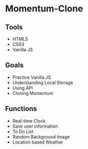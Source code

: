# Momentum-Clone

## Tools
* HTML5 <br>
* CSS3 <br>
* Vanilla JS

## Goals
* Practice Vanilla JS <br>
* Understanding Local Storage <br>
* Using API <br>
* Cloning Momentum

## Functions
* Real-time Clock <br>
* Save user information <br>
* To Do List <br>
* Random Background Image <br>
* Location based Weather


